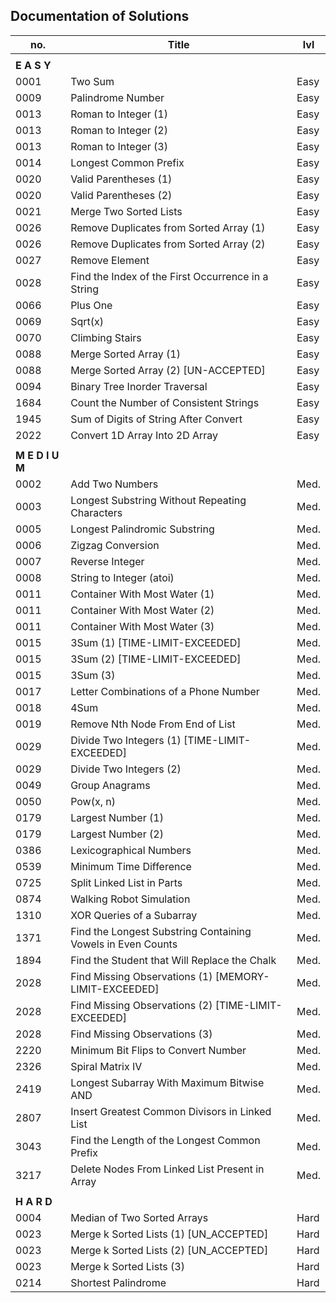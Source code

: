 ##  Documentation of Solutions
   
| no.  | Title                                                       | lvl  |
| ---- | ----------------------------------------------------------- | ---- |
|                                                                           |
| **E A S Y**                                                               |
| 0001 | Two Sum                                                     | Easy |
| 0009 | Palindrome Number                                           | Easy |
| 0013 | Roman to Integer (1)                                        | Easy | 
| 0013 | Roman to Integer (2)                                        | Easy | 
| 0013 | Roman to Integer (3)                                        | Easy | 
| 0014 | Longest Common Prefix                                       | Easy |
| 0020 | Valid Parentheses (1)                                       | Easy |
| 0020 | Valid Parentheses (2)                                       | Easy | 
| 0021 | Merge Two Sorted Lists                                      | Easy |
| 0026 | Remove Duplicates from Sorted Array (1)                     | Easy |
| 0026 | Remove Duplicates from Sorted Array (2)                     | Easy |
| 0027 | Remove Element                                              | Easy |
| 0028 | Find the Index of the First Occurrence in a String          | Easy |
| 0066 | Plus One                                                    | Easy |
| 0069 | Sqrt(x)                                                     | Easy |
| 0070 | Climbing Stairs                                             | Easy |
| 0088 | Merge Sorted Array (1)                                      | Easy |
| 0088 | Merge Sorted Array (2) [UN-ACCEPTED]                        | Easy |
| 0094 | Binary Tree Inorder Traversal                               | Easy |
| 1684 | Count the Number of Consistent Strings                      | Easy |
| 1945 | Sum of Digits of String After Convert                       | Easy |
| 2022 | Convert 1D Array Into 2D Array                              | Easy |
|                                                                           |
| **M E D I U M**                                                           |
| 0002 | Add Two Numbers                                             | Med. |
| 0003 | Longest Substring Without Repeating Characters              | Med. |
| 0005 | Longest Palindromic Substring                               | Med. |
| 0006 | Zigzag Conversion                                           | Med. |
| 0007 | Reverse Integer                                             | Med. |
| 0008 | String to Integer (atoi)                                    | Med. |
| 0011 | Container With Most Water (1)                               | Med. |
| 0011 | Container With Most Water (2)                               | Med. |
| 0011 | Container With Most Water (3)                               | Med. |
| 0015 | 3Sum (1)  [TIME-LIMIT-EXCEEDED]                             | Med. |
| 0015 | 3Sum (2)  [TIME-LIMIT-EXCEEDED]                             | Med. |
| 0015 | 3Sum (3)                                                    | Med. |
| 0017 | Letter Combinations of a Phone Number                       | Med. |
| 0018 | 4Sum                                                        | Med. |
| 0019 | Remove Nth Node From End of List                            | Med. |
| 0029 | Divide Two Integers (1) [TIME-LIMIT-EXCEEDED]               | Med. |
| 0029 | Divide Two Integers (2)                                     | Med. |
| 0049 | Group Anagrams                                              | Med. |
| 0050 | Pow(x, n)                                                   | Med. |
| 0179 | Largest Number (1)                                          | Med. |
| 0179 | Largest Number (2)                                          | Med. |
| 0386 | Lexicographical Numbers                                     | Med. |
| 0539 | Minimum Time Difference                                     | Med. |
| 0725 | Split Linked List in Parts                                  | Med. |
| 0874 | Walking Robot Simulation                                    | Med. |
| 1310 | XOR Queries of a Subarray                                   | Med. |
| 1371 | Find the Longest Substring Containing Vowels in Even Counts | Med. |
| 1894 | Find the Student that Will Replace the Chalk                | Med. |
| 2028 | Find Missing Observations (1) [MEMORY-LIMIT-EXCEEDED]       | Med. |
| 2028 | Find Missing Observations (2) [TIME-LIMIT-EXCEEDED]         | Med. |
| 2028 | Find Missing Observations (3)                               | Med. |
| 2220 | Minimum Bit Flips to Convert Number                         | Med. |
| 2326 | Spiral Matrix IV                                            | Med. |
| 2419 | Longest Subarray With Maximum Bitwise AND                   | Med. |
| 2807 | Insert Greatest Common Divisors in Linked List              | Med. |
| 3043 | Find the Length of the Longest Common Prefix                | Med. |
| 3217 | Delete Nodes From Linked List Present in Array              | Med. |
|                                                                           |
| **H A R D**                                                               |
| 0004 | Median of Two Sorted Arrays                                 | Hard |
| 0023 | Merge k Sorted Lists (1) [UN_ACCEPTED]                      | Hard |
| 0023 | Merge k Sorted Lists (2) [UN_ACCEPTED]                      | Hard |
| 0023 | Merge k Sorted Lists (3)                                    | Hard |
| 0214 | Shortest Palindrome                                         | Hard |

